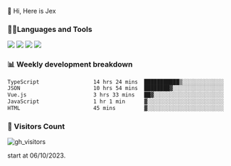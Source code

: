  👋 Hi, Here is Jex

 

### 🧑‍💻Languages and Tools

<code><a href="https://react.dev"><img src="https://api.iconify.design/logos:react.svg" /></a></code>
<code><a href="https://github.com/vuejs/core"><img src="https://api.iconify.design/logos:vue.svg" /></a></code> 
<code><a href="https://github.com/microsoft/TypeScript"><img src="https://api.iconify.design/logos:typescript-icon.svg" /></a></code>
<code><a href="https://threejs.org/"><img src="https://api.iconify.design/logos:threejs.svg" /></a></code>

### 📊 Weekly development breakdown

<!--START_SECTION:waka-->

```txt
TypeScript                 14 hrs 24 mins  ███████████▒░░░░░░░░░░░░░   45.71 %
JSON                       10 hrs 54 mins  ████████▓░░░░░░░░░░░░░░░░   34.58 %
Vue.js                     3 hrs 33 mins   ██▓░░░░░░░░░░░░░░░░░░░░░░   11.28 %
JavaScript                 1 hr 1 min      ▓░░░░░░░░░░░░░░░░░░░░░░░░   03.23 %
HTML                       45 mins         ▓░░░░░░░░░░░░░░░░░░░░░░░░   02.38 %
```

<!--END_SECTION:waka-->


### 👀 Visitors Count

![gh_visitors](https://profile-counter.glitch.me/jexlau/count.svg)

start at 06/10/2023.
